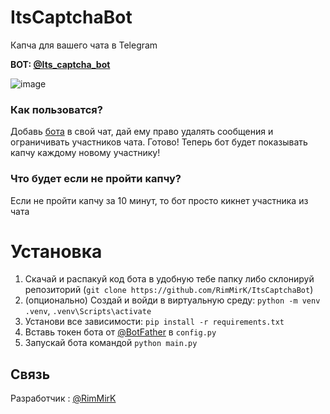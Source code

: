 # ItsCaptchaBot
Капча для вашего чата в Telegram

**BOT: [@Its_captcha_bot](t.me/Its_captcha_bot)**

![image](https://github.com/user-attachments/assets/bb5f821c-d14b-4cbf-94e7-ef3360dae172)


### Как пользоватся?
Добавь [бота](t.me/Its_captcha_bot) в свой чат, дай ему право удалять сообщения и ограничивать участников чата. Готово! Теперь бот будет показывать капчу каждому новому участнику!

### Что будет если не пройти капчу?
Если не пройти капчу за 10 минут, то бот просто кикнет участника из чата

# Установка
1. Скачай и распакуй код бота в удобную тебе папку либо склонируй репозиторий (`git clone https://github.com/RimMirK/ItsCaptchaBot`)
2. (опционально) Создай и войди в виртуальную среду: `python -m venv .venv`, `.venv\Scripts\activate`
3. Установи все зависимости: `pip install -r requirements.txt`
4. Вставь токен бота от [@BotFather](t.me/BotFather) в `config.py`
5. Запускай бота командой `python main.py`

## Связь
Разработчик : [@RimMirK](t.me/RimMirK)
